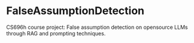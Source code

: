 # FalseAssumptionDetection
CS696h course project:  False assumption detection on opensource LLMs through RAG and prompting techniques.
